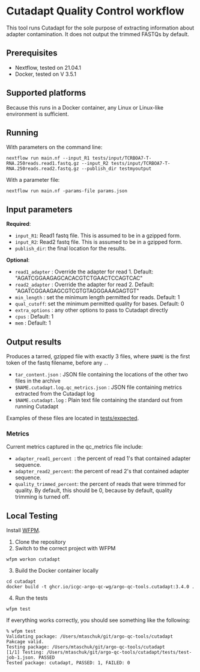 # Cutadapt Quality Control workflow

This tool runs Cutadapt for the sole purpose of extracting information about
adapter contamination. It does not output the trimmed FASTQs by default.

## Prerequisites

* Nextflow, tested on 21.04.1
* Docker, tested on V 3.5.1

## Supported platforms

Because this runs in a Docker container, any Linux or Linux-like environment is
sufficient.

## Running

With parameters on the command line:
```
nextflow run main.nf --input_R1 tests/input/TCRBOA7-T-RNA.250reads.read1.fastq.gz --input_R2 tests/input/TCRBOA7-T-RNA.250reads.read2.fastq.gz --publish_dir testmyoutput
```

With a parameter file:

```
nextflow run main.nf -params-file params.json
```

## Input parameters

**Required**:

* `input_R1`: Read1 fastq file. This is assumed to be in a gzipped form.
* `input_R2`: Read2 fastq file. This is assumed to be in a gzipped form.
* `publish_dir`: the final location for the results.

**Optional**:

* `read1_adapter` : Override the adapter for read 1. Default: "AGATCGGAAGAGCACACGTCTGAACTCCAGTCAC"
* `read2_adapter` : Override the adapter for read 2. Default: "AGATCGGAAGAGCGTCGTGTAGGGAAAGAGTGT"
* `min_length` : set the minimum length permitted for reads. Default: 1
* `qual_cutoff`: set the minimum permitted quality for bases. Default: 0
* `extra_options` : any other options to pass to Cutadapt directly
* `cpus` : Default: 1
* `mem` : Default: 1

## Output results

Produces a tarred, gzipped file with exactly 3 files, where `$NAME` is the first
token of the fastq filename, before any `.`.

* `tar_content.json` : JSON file containing the locations of the other two files
  in the archive
* `$NAME.cutadapt.log.qc_metrics.json` : JSON file containing metrics extracted
  from the Cutadapt log
* `$NAME.cutadapt.log` : Plain text file containing the standard out from
  running Cutadapt

Examples of these files are located in [tests/expected](tests/expected).

### Metrics

Current metrics captured in the qc_metrics file include:
* `adapter_read1_percent `: the percent of read 1's that contained adapter sequence.
* `adapter_read2_percent`: the percent of read 2's that contained adapter sequence.
* `quality_trimmed_percent`: the percent of reads that were trimmed for quality.
  By default, this should be 0, because by default, quality trimming is turned off.


## Local Testing

Install [WFPM](https://github.com/icgc-argo/wfpm).

1. Clone the repository
2. Switch to the correct project with WFPM
```
wfpm workon cutadapt
```
3. Build the Docker container locally
```
cd cutadapt
docker build -t ghcr.io/icgc-argo-qc-wg/argo-qc-tools.cutadapt:3.4.0 .
```
4. Run the tests
```
wfpm test
```

If everything works correctly, you should see something like the following:
```
% wfpm test
Validating package: /Users/mtaschuk/git/argo-qc-tools/cutadapt
Pakcage valid.
Testing package: /Users/mtaschuk/git/argo-qc-tools/cutadapt
[1/1] Testing: /Users/mtaschuk/git/argo-qc-tools/cutadapt/tests/test-job-1.json. PASSED
Tested package: cutadapt, PASSED: 1, FAILED: 0
```
